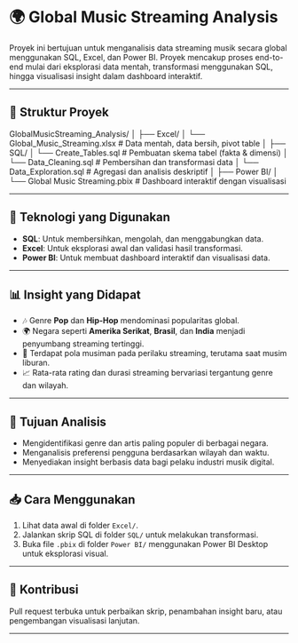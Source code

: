 # 🌍 Global Music Streaming Analysis

Proyek ini bertujuan untuk menganalisis data streaming musik secara global menggunakan SQL, Excel, dan Power BI. Proyek mencakup proses end-to-end mulai dari eksplorasi data mentah, transformasi menggunakan SQL, hingga visualisasi insight dalam dashboard interaktif.

---

## 📁 Struktur Proyek

GlobalMusicStreaming_Analysis/ 
│ 
├── Excel/ 
│ 
└── Global_Music_Streaming.xlsx # Data mentah, data bersih, pivot table 
│ 
├── SQL/ 
│ 
└── Create_Tables.sql # Pembuatan skema tabel (fakta & dimensi) 
│ 
└── Data_Cleaning.sql # Pembersihan dan transformasi data 
│ 
└── Data_Exploration.sql # Agregasi dan analisis deskriptif 
│ 
├── Power BI/ 
│ 
└── Global Music Streaming.pbix # Dashboard interaktif dengan visualisasi

---

## 🧩 Teknologi yang Digunakan

- **SQL**: Untuk membersihkan, mengolah, dan menggabungkan data.
- **Excel**: Untuk eksplorasi awal dan validasi hasil transformasi.
- **Power BI**: Untuk membuat dashboard interaktif dan visualisasi data.

---

## 📊 Insight yang Didapat

- 🎶 Genre **Pop** dan **Hip-Hop** mendominasi popularitas global.
- 🌍 Negara seperti **Amerika Serikat**, **Brasil**, dan **India** menjadi penyumbang streaming tertinggi.
- 📅 Terdapat pola musiman pada perilaku streaming, terutama saat musim liburan.
- 📈 Rata-rata rating dan durasi streaming bervariasi tergantung genre dan wilayah.

---

## 📌 Tujuan Analisis

- Mengidentifikasi genre dan artis paling populer di berbagai negara.
- Menganalisis preferensi pengguna berdasarkan wilayah dan waktu.
- Menyediakan insight berbasis data bagi pelaku industri musik digital.

---

## 📥 Cara Menggunakan

1. Lihat data awal di folder `Excel/`.
2. Jalankan skrip SQL di folder `SQL/` untuk melakukan transformasi.
3. Buka file `.pbix` di folder `Power BI/` menggunakan Power BI Desktop untuk eksplorasi visual.

---

## 🤝 Kontribusi

Pull request terbuka untuk perbaikan skrip, penambahan insight baru, atau pengembangan visualisasi lanjutan.

---
